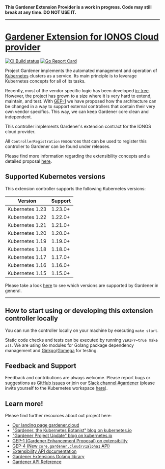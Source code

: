 **This Gardener Extension Provider is a work in progress. Code may still break at any time. DO NOT USE IT.**

----

# [Gardener Extension for IONOS Cloud provider](https://gardener.cloud)

[![CI Build status](https://concourse.ci.gardener.cloud/api/v1/teams/gardener/pipelines/gardener-extension-provider-ionos-master/jobs/master-head-update-job/badge)](https://concourse.ci.gardener.cloud/teams/gardener/pipelines/gardener-extension-provider-ionos-master/jobs/master-head-update-job)
[![Go Report Card](https://goreportcard.com/badge/github.com/23technologies/gardener-extension-provider-ionos)](https://goreportcard.com/report/github.com/23technologies/gardener-extension-provider-ionos)

Project Gardener implements the automated management and operation of [Kubernetes](https://kubernetes.io/) clusters as a service.
Its main principle is to leverage Kubernetes concepts for all of its tasks.

Recently, most of the vendor specific logic has been developed [in-tree](https://github.com/gardener/gardener).
However, the project has grown to a size where it is very hard to extend, maintain, and test.
With [GEP-1](https://github.com/gardener/gardener/blob/master/docs/proposals/01-extensibility.md) we have proposed how the architecture can be changed in a way to support external controllers that contain their very own vendor specifics.
This way, we can keep Gardener core clean and independent.

This controller implements Gardener's extension contract for the IONOS cloud provider.

All `ControllerRegistration` resources that can be used to register this controller to Gardener can be found under releases.

Please find more information regarding the extensibility concepts and a detailed proposal [here](https://github.com/gardener/gardener/blob/master/docs/proposals/01-extensibility.md).

## Supported Kubernetes versions

This extension controller supports the following Kubernetes versions:

| Version         | Support  |
| --------------- | -------- |
| Kubernetes 1.23 | 1.23.0+  |
| Kubernetes 1.22 | 1.22.0+  |
| Kubernetes 1.21 | 1.21.0+  |
| Kubernetes 1.20 | 1.20.0+  |
| Kubernetes 1.19 | 1.19.0+  |
| Kubernetes 1.18 | 1.18.0+  |
| Kubernetes 1.17 | 1.17.0+  |
| Kubernetes 1.16 | 1.16.0+  |
| Kubernetes 1.15 | 1.15.0+  |

Please take a look [here](https://github.com/gardener/gardener/blob/master/docs/usage/supported_k8s_versions.md) to see which versions are supported by Gardener in general.

----

## How to start using or developing this extension controller locally

You can run the controller locally on your machine by executing `make start`.

Static code checks and tests can be executed by running `VERIFY=true make all`. We are using Go modules for Golang package dependency management and [Ginkgo](https://github.com/onsi/ginkgo)/[Gomega](https://github.com/onsi/gomega) for testing.

## Feedback and Support

Feedback and contributions are always welcome. Please report bugs or suggestions as [GitHub issues](https://github.com/23technologies/gardener-extension-provider-ionos/issues) or join our [Slack channel #gardener](https://kubernetes.slack.com/messages/gardener) (please invite yourself to the Kubernetes workspace [here](http://slack.k8s.io)).

## Learn more!

Please find further resources about out project here:

* [Our landing page gardener.cloud](https://gardener.cloud/)
* ["Gardener, the Kubernetes Botanist" blog on kubernetes.io](https://kubernetes.io/blog/2018/05/17/gardener/)
* ["Gardener Project Update" blog on kubernetes.io](https://kubernetes.io/blog/2019/12/02/gardener-project-update/)
* [GEP-1 (Gardener Enhancement Proposal) on extensibility](https://github.com/gardener/gardener/blob/master/docs/proposals/01-extensibility.md)
* [GEP-4 (New `core.gardener.cloud/v1alpha1` API)](https://github.com/gardener/gardener/blob/master/docs/proposals/04-new-core-gardener-cloud-apis.md)
* [Extensibility API documentation](https://github.com/gardener/gardener/tree/master/docs/extensions)
* [Gardener Extensions Golang library](https://godoc.org/github.com/gardener/gardener/extensions/pkg)
* [Gardener API Reference](https://gardener.cloud/api-reference/)
